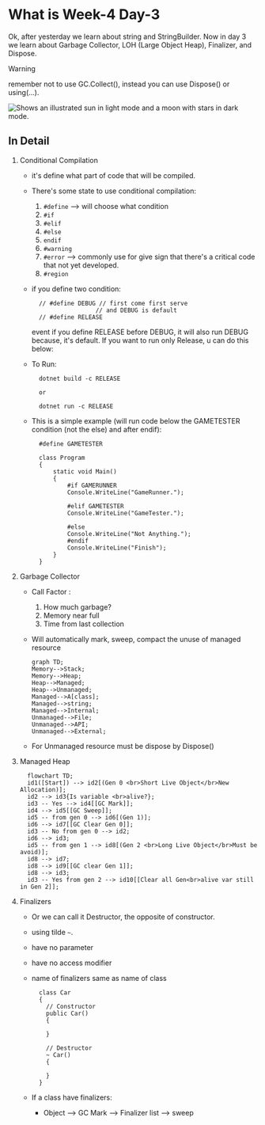 # What is Week-4 Day-3
Ok, after yesterday we learn about string and StringBuilder. Now in day 3 we learn about Garbage Collector, LOH (Large Object Heap), Finalizer, and Dispose.

> [!WARNING]
> remember not to use GC.Collect(), instead you can use Dispose() or using(...).

<picture>
  <source media="(prefers-color-scheme: dark)" srcset="https://user-images.githubusercontent.com/25423296/163456776-7f95b81a-f1ed-45f7-b7ab-8fa810d529fa.png">
  <source media="(prefers-color-scheme: light)" srcset="https://user-images.githubusercontent.com/25423296/163456779-a8556205-d0a5-45e2-ac17-42d089e3c3f8.png">
  <img alt="Shows an illustrated sun in light mode and a moon with stars in dark mode." src="https://user-images.githubusercontent.com/25423296/163456779-a8556205-d0a5-45e2-ac17-42d089e3c3f8.png">
</picture>

## In Detail
1. Conditional Compilation
    * it's define what part of code that will be compiled.
    * There's some state to use conditional compilation:
      1. `#define` --> will choose what condition
      2. `#if`
      3. `#elif`
      4. `#else`
      5. `endif`
      6. `#warning`
      7. `#error` --> commonly use for give sign that there's a critical code that not yet developed.
      8. `#region`

    * if you define two condition:

      ```
        // #define DEBUG // first come first serve
                        // and DEBUG is default
        // #define RELEASE 
      ```

      event if you define RELEASE before DEBUG, it will also run DEBUG because, it's default. If you want to run only Release, u can do this below:
    
    * To Run:

      ```
        dotnet build -c RELEASE 

        or 

        dotnet run -c RELEASE
      ```

    * This is a simple example (will run code below the GAMETESTER condition (not the else) and after endif):

      ```
        #define GAMETESTER

        class Program
        {
            static void Main()
            {
                #if GAMERUNNER
                Console.WriteLine("GameRunner.");

                #elif GAMETESTER
                Console.WriteLine("GameTester.");

                #else 
                Console.WriteLine("Not Anything.");
                #endif
                Console.WriteLine("Finish");
            }
        }
      ```

2. Garbage Collector
    * Call Factor : 
      1. How much garbage?
      2. Memory near full
      3. Time from last collection
    * Will automatically mark, sweep, compact the unuse of managed resource

      ```mermaid
      graph TD;
      Memory-->Stack;
      Memory-->Heap;
      Heap-->Managed;
      Heap-->Unmanaged;
      Managed-->A[class];
      Managed-->string;
      Managed-->Internal;
      Unmanaged-->File;
      Unmanaged-->API;
      Unmanaged-->External;
      ```

    * For Unmanaged resource must be dispose by Dispose()

3. Managed Heap
    ```mermaid
      flowchart TD;
      id1([Start]) --> id2[(Gen 0 <br>Short Live Object</br>New Allocation)];
      id2 --> id3{Is variable <br>alive?};
      id3 -- Yes --> id4[[GC Mark]];
      id4 --> id5[[GC Sweep]];
      id5 -- from gen 0 --> id6[(Gen 1)];
      id6 --> id7[[GC Clear Gen 0]];
      id3 -- No from gen 0 --> id2;
      id6 --> id3;
      id5 -- from gen 1 --> id8[(Gen 2 <br>Long Live Object</br>Must be avoid)];
      id8 --> id7;
      id8 --> id9[[GC clear Gen 1]];
      id8 --> id3;
      id3 -- Yes from gen 2 --> id10[[Clear all Gen<br>alive var still in Gen 2]];
      ```

3. Finalizers
    * Or we can call it Destructor, the opposite of constructor.
    * using tilde `~`.
    * have no parameter
    * have no access modifier
    * name of finalizers same as name of class

      ```
        class Car
        {
          // Constructor
          public Car()
          {

          }

          // Destructor
          ~ Car()
          {

          }
        }
      ```

    * If a class have finalizers:
      * Object --> GC Mark --> Finalizer list --> sweep